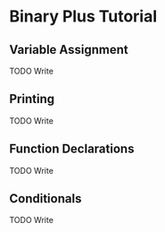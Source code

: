 # Binary Plus Tutorial

## Variable Assignment

TODO Write

## Printing

TODO Write

## Function Declarations

TODO Write

## Conditionals

TODO Write
